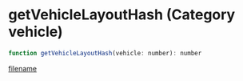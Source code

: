 # getVehicleLayoutHash (Category vehicle)

```js
function getVehicleLayoutHash(vehicle: number): number
```

[filename](getVehicleLayoutHash_m.md ':include')